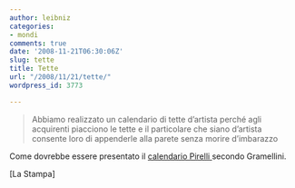 ```yaml
---
author: leibniz
categories:
- mondi
comments: true
date: '2008-11-21T06:30:06Z'
slug: tette
title: Tette
url: "/2008/11/21/tette/"
wordpress_id: 3773

---
```

> Abbiamo realizzato un calendario di tette d’artista perché agli acquirenti piacciono le tette e il particolare che siano d’artista consente loro di appenderle alla parete senza morire d’imbarazzo


Come dovrebbe essere presentato il [calendario Pirelli ](http://www.lastampa.it/_web/cmstp/tmplRubriche/editoriali/grubrica.asp?ID_blog=41&ID_articolo=540&ID_sezione=56&sezione=)secondo Gramellini.

[La Stampa]
